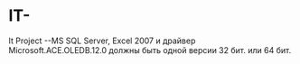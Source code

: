 # IT-
It Project
--MS SQL Server, Excel 2007 и драйвер Microsoft.ACE.OLEDB.12.0 должны быть одной версии 32 бит. или 64 бит.
